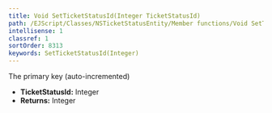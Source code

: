 ```yaml
---
title: Void SetTicketStatusId(Integer TicketStatusId)
path: /EJScript/Classes/NSTicketStatusEntity/Member functions/Void SetTicketStatusId(Integer p_0)
intellisense: 1
classref: 1
sortOrder: 8313
keywords: SetTicketStatusId(Integer)
---
```



The primary key (auto-incremented)



* **TicketStatusId:** Integer
* **Returns:** Integer


